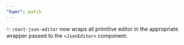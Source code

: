 ```yaml
---
"hamr": patch
---
```


✨ `react-json-editor` now wraps all primitive editor in the appropriate wrapper passed to the `<JsonEditor>` component.
